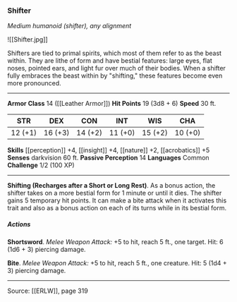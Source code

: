 ### Shifter
_Medium humanoid (shifter), any alignment_

![[Shifter.jpg]]

Shifters are tied to primal spirits, which most of them refer to as the beast within. They are lithe of form and have bestial features: large eyes, flat noses, pointed ears, and light fur over much of their bodies. When a shifter fully embraces the beast within by "shifting," these features become even more pronounced.





---

**Armor Class** 14 ([[Leather Armor]])
**Hit Points** 19 (3d8 + 6)
**Speed** 30 ft.

| STR     | DEX     | CON     | INT     | WIS     | CHA     |
|---------|---------|---------|---------|---------|---------|
| 12 (+1) | 16 (+3) | 14 (+2) | 11 (+0) | 15 (+2) | 10 (+0) |

**Skills** [[perception]] +4, [[insight]] +4, [[nature]] +2, [[acrobatics]] +5
**Senses** darkvision 60 ft.
**Passive Perception** 14
**Languages** Common
**Challenge** 1/2 (100 XP)

---

**Shifting (Recharges after a Short or Long Rest)**. As a bonus action, the shifter takes on a more bestial form for 1 minute or until it dies. The shifter gains 5 temporary hit points. It can make a bite attack when it activates this trait and also as a bonus action on each of its turns while in its bestial form.

##### Actions
**Shortsword**. _Melee Weapon Attack:_ +5 to hit, reach 5 ft., one target. Hit: 6 (1d6 + 3) piercing damage.

**Bite**. _Melee Weapon Attack:_ +5 to hit, reach 5 ft., one creature. Hit: 5 (1d4 + 3) piercing damage.


---

Source: [[ERLW]], page 319